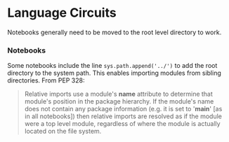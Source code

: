 # Language Circuits
 
Notebooks generally need to be moved to the root level directory to work.


### Notebooks

Some notebooks include the line `sys.path.append('../')` to add the root directory to the system path. This enables importing modules from sibling directories. From PEP 328:

> Relative imports use a module's __name__ attribute to determine that module's position in the package hierarchy. 
If the module's name does not contain any package information (e.g. it is set to '__main__' [as in all notebooks]) then relative imports are 
resolved as if the module were a top level module, regardless of where the module is actually located on the file system.
